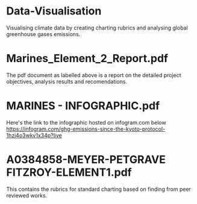 # Data-Visualisation
Visualising climate data by creating charting rubrics and analysing global greenhouse gases emissions.

# Marines_Element_2_Report.pdf
The pdf document as labelled above is a report on the detailed project objectives, analysis results and recomendations.

# MARINES - INFOGRAPHIC.pdf
Here's the link to the infographic hosted on infogram.com below
https://infogram.com/ghg-emissions-since-the-kyoto-protocol-1hzj4o3wkv1x34p?live

# A0384858-MEYER-PETGRAVE FITZROY-ELEMENT1.pdf
This contains the rubrics for standard charting based on finding from peer reviewed works. 

